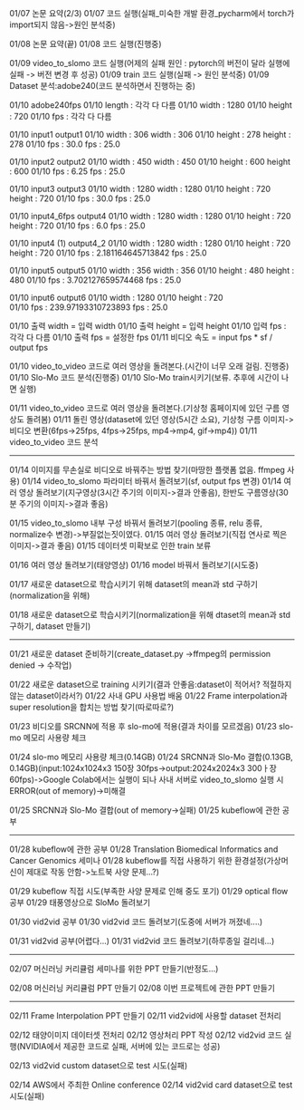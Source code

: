 01/07 논문 요약(2/3)
01/07 코드 실행(실패_미숙한 개발 환경_pycharm에서 torch가 import되지 않음->원인 분석중)

01/08 논문 요약(끝)
01/08 코드 실행(진행중)

01/09 video_to_slomo 코드 실행(어제의 실패 원인 : pytorch의 버전이 달라 실행에 실패 -> 버전 변경 후 성공)
01/09 train 코드 실행(실패 -> 원인 분석중)
01/09 Dataset 분석:adobe240(코드 분석하면서 진행하는 중)

01/10 adobe240fps
01/10 length : 각각 다 다름
01/10 width : 1280
01/10 height : 720
01/10 fps : 각각 다 다름
 
01/10 input1		      	output1
01/10 width :  306	 	width :  306
01/10 height :  278		height :  278
01/10 fps :  30.0	  	fps :  25.0

01/10 input2	      		output2
01/10 width :  450	 	width :  450
01/10 height :  600		height :  600
01/10 fps :  6.25	  	fps :  25.0

01/10 input3		      	output3
01/10 width :  1280		width :  1280
01/10 height :  720		height :  720
01/10 fps : 30.0		   fps :  25.0

01/10 input4_6fps	  	output4
01/10 width :  1280		width :  1280
01/10 height :  720		height :  720
01/10 fps : 6.0		   	fps :  25.0

01/10 input4 (1)	   	output4_2
01/10 width :  1280		width :  1280
01/10 height :  720		height :  720
01/10 fps : 2.181164645713842	fps :  25.0

01/10 input5		      	output5
01/10 width :  356	 	width :  356
01/10 height :  480		height :  480
01/10 fps : 3.702127659574468	fps :  25.0

01/10 input6		      	output6
01/10 width :  1280
01/10 height :  720		
01/10 fps :  239.97193310723893	fps :  25.0

01/10 출력 width = 입력 width
01/10 출력 height = 입력 height
01/10 입력 fps : 각각 다 다름
01/10 출력 fps = 설정한 fps
01/11 비디오 속도 = input fps * sf / output fps

01/10 video_to_video 코드로 여러 영상을 돌려본다.(시간이 너무 오래 걸림. 진행중)
01/10 Slo-Mo 코드 분석(진행중)
01/10 Slo-Mo train시키기(보류. 추후에 시간이 나면 실행)

01/11 video_to_video 코드로 여러 영상을 돌려본다.(기상청 홈페이지에 있던 구름 영상도 돌려봄)
01/11 돌린 영상(dataset에 있던 영상(5시간 소요), 기상청 구름 이미지->비디오 변환(6fps->25fps, 4fps->25fps, mp4->mp4, gif->mp4))
01/11 video_to_video 코드 분석

------------------------------------------------------------------------------------------------------------------------------

01/14 이미지를 무손실로 비디오로 바꿔주는 방법 찾기(마땅한 플랫폼 없음. ffmpeg 사용)
01/14 video_to_slomo 파라미터 바꿔서 돌려보기(sf, output fps 변경)
01/14 여러 영상 돌려보기(지구영상(3시간 주기의 이미지->결과 안좋음), 한반도 구름영상(30분 주기의 이미지->결과 좋음)

01/15 video_to_slomo 내부 구성 바꿔서 돌려보기(pooling 종류, relu 종류, normalize수 변경)->부질없는짓이였다.
01/15 여러 영상 돌려보기(직접 연사로 찍은 이미지->결과 좋음)
01/15 데이터셋 미확보로 인한 train 보류

01/16 여러 영상 돌려보기(태양영상)
01/16 model 바꿔서 돌려보기(시도중)

01/17 새로운 dataset으로 학습시키기 위해 dataset의 mean과 std 구하기(normalization을 위해)

01/18 새로운 dataset으로 학습시키기(normalization을 위해 dtaset의 mean과 std 구하기, dataset 만들기)

------------------------------------------------------------------------------------------------------------------------------

01/21 새로운 dataset 준비하기(create_dataset.py ->ffmpeg의 permission denied -> 수작업)

01/22 새로운 dataset으로 training 시키기(결과 안좋음:dataset이 적어서? 적절하지 않는 dataset이라서?)
01/22 사내 GPU 사용법 배움
01/22 Frame interpolation과 super resolution을 합치는 방법 찾기(따로따로?)

01/23 비디오를 SRCNN에 적용 후 slo-mo에 적용(결과 차이를 모르겠음)
01/23 slo-mo 메모리 사용량 체크

01/24 slo-mo 메모리 사용량 체크(0.14GB)
01/24 SRCNN과 Slo-Mo 결합(0.13GB, 0.14GB)(input:1024x1024x3 150장 30fps->output:2024x2024x3 300ㅏ장 60fps)->Google Colab에서는 실행이 되나 사내 서버로 video_to_slomo 실행 시 ERROR(out of memory)->미해결

01/25 SRCNN과 Slo-Mo 결합(out of memory->실패)
01/25 kubeflow에 관한 공부

------------------------------------------------------------------------------------------------------------------------------

01/28 kubeflow에 관한 공부
01/28 Translation Biomedical Informatics and Cancer Genomics 세미나
01/28 kubeflow를 직접 사용하기 위한 환경설정(가상머신이 제대로 작동 안함->노트북 사양 문제...?)

01/29 kubeflow 직접 시도(부족한 사양 문제로 인해 중도 포기)
01/29 optical flow 공부
01/29 태풍영상으로 SloMo 돌려보기

01/30 vid2vid 공부
01/30 vid2vid 코드 돌려보기(도중에 서버가 꺼졌네....)

01/31 vid2vid 공부(어렵다...)
01/31 vid2vid 코드 돌려보기(하루종일 걸리네...)

------------------------------------------------------------------------------------------------------------------------------

02/07 머신러닝 커리큘럼 세미나를 위한 PPT 만들기(반정도...)

02/08 머신러닝 커리큘럼 PPT 만들기
02/08 이번 프로젝트에 관한 PPT 만들기

------------------------------------------------------------------------------------------------------------------------------

02/11 Frame Interpolation PPT 만들기
02/11 vid2vid에 사용할 dataset 전처리

02/12 태양이미지 데이터셋 전처리
02/12 영상처리 PPT 작성
02/12 vid2vid 코드 실행(NVIDIA에서 제공한 코드로 실패, 서버에 있는 코드로는 성공)

02/13 vid2vid custom dataset으로 test 시도(실패)

02/14 AWS에서 주최한 Online conference
02/14 vid2vid card dataset으로 test시도(실패)

